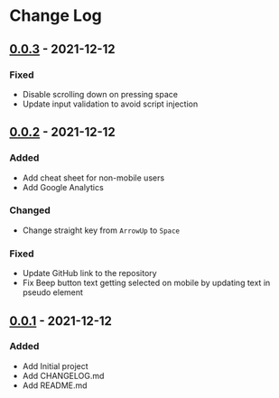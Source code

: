 # Change Log

## [0.0.3] - 2021-12-12

### Fixed

- Disable scrolling down on pressing space
- Update input validation to avoid script injection

## [0.0.2] - 2021-12-12

### Added

- Add cheat sheet for non-mobile users
- Add Google Analytics

### Changed

- Change straight key from `ArrowUp` to `Space`

### Fixed

- Update GitHub link to the repository
- Fix Beep button text getting selected on mobile by updating text in pseudo element

## [0.0.1] - 2021-12-12

### Added

- Add Initial project
- Add CHANGELOG.md
- Add README.md

[0.0.3]: https://github.com/shyamajp/cw-chat/compare/v0.0.2...v0.0.3
[0.0.2]: https://github.com/shyamajp/cw-chat/compare/v0.0.1...v0.0.2
[0.0.1]: https://github.com/shyamajp/cw-chat/releases/tag/v0.0.1
